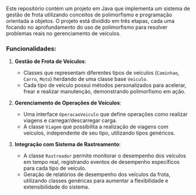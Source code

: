 Este repositório contém um projeto em Java que implementa um sistema de gestão de frota utilizando conceitos de polimorfismo e programação orientada a objetos. O projeto está dividido em três etapas, cada uma focando no aprofundamento do uso de polimorfismo para resolver problemas reais no gerenciamento de veículos.

### Funcionalidades:

1. **Gestão de Frota de Veículos**: 
   - Classes que representam diferentes tipos de veículos (`Caminhao`, `Carro`, `Moto`) herdando de uma classe base `Veiculo`.
   - Cada tipo de veículo possui métodos personalizados para acelerar, frear e realizar manutenção, demonstrando polimorfismo em ação.

2. **Gerenciamento de Operações de Veículos**:
   - Uma interface `OperacaoVeiculo` que define operações como realizar viagens e carregar/descarregar carga.
   - A classe `Viagem` que possibilita a realização de viagens com veículos, independente de seu tipo, utilizando tipos genéricos.

3. **Integração com Sistema de Rastreamento**:
   - A classe `Rastreador` permite monitorar o desempenho dos veículos em tempo real, registrando eventos de desempenho específicos para cada tipo de veículo.
   - Geração de relatórios de desempenho dos veículos da frota, utilizando classes genéricas para aumentar a flexibilidade e extensibilidade do sistema.
